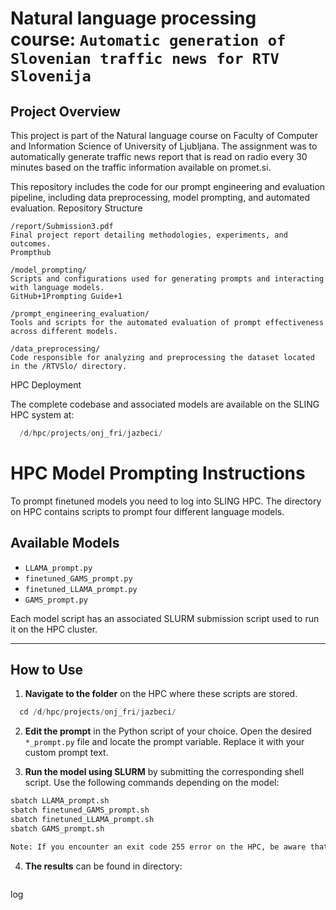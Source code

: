 # Natural language processing course: `Automatic generation of Slovenian traffic news for RTV Slovenija`



<!-- Please, organize README and the whole structure of the repository to be self-contained and reproducible. -->
## Project Overview
This project is part of the Natural language course on Faculty of Computer and Information Science of University of Ljubljana. The assignment was to automatically generate traffic news report that is read on radio every 30 minutes based on the traffic information available on promet.si. 

This repository includes the code for our prompt engineering and evaluation pipeline, including data preprocessing, model prompting, and automated evaluation.
Repository Structure

    /report/Submission3.pdf
    Final project report detailing methodologies, experiments, and outcomes.
    Prompthub

    /model_prompting/
    Scripts and configurations used for generating prompts and interacting with language models.
    GitHub+1Prompting Guide+1

    /prompt_engineering_evaluation/
    Tools and scripts for the automated evaluation of prompt effectiveness across different models.

    /data_preprocessing/
    Code responsible for analyzing and preprocessing the dataset located in the /RTVSlo/ directory.

HPC Deployment

The complete codebase and associated models are available on the SLING HPC system at:

```python
  /d/hpc/projects/onj_fri/jazbeci/
```

# HPC Model Prompting Instructions
To prompt finetuned models you need to log into SLING HPC.
The directory on HPC contains scripts to prompt four different language models.


## Available Models


- `LLAMA_prompt.py`
- `finetuned_GAMS_prompt.py`
- `finetuned_LLAMA_prompt.py`
- `GAMS_prompt.py`


Each model script has an associated SLURM submission script used to run it on the HPC cluster.


---


## How to Use


1. **Navigate to the folder** on the HPC where these scripts are stored.
```python
  cd /d/hpc/projects/onj_fri/jazbeci/
```


2. **Edit the prompt** in the Python script of your choice. 
  Open the desired `*_prompt.py` file and locate the prompt variable. Replace it with your custom prompt text.


3. **Run the model using SLURM** by submitting the corresponding shell script. 
  Use the following commands depending on the model:


  ```bash
  sbatch LLAMA_prompt.sh
  sbatch finetuned_GAMS_prompt.sh
  sbatch finetuned_LLAMA_prompt.sh
  sbatch GAMS_prompt.sh

Note: If you encounter an exit code 255 error on the HPC, be aware that this is a known issue with the system.
```
4. **The results** can be found in directory:
   ```bash
  log
 ```
